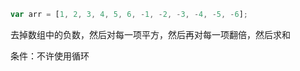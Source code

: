 ```js
var arr = [1, 2, 3, 4, 5, 6, -1, -2, -3, -4, -5, -6];
```
去掉数组中的负数，然后对每一项平方，然后再对每一项翻倍，然后求和

条件：不许使用循环
